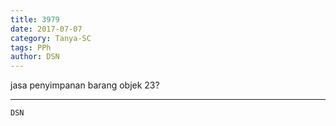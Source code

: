 ```yaml
---
title: 3979
date: 2017-07-07
category: Tanya-SC
tags: PPh
author: DSN
---
```


jasa penyimpanan barang objek 23?

---



`DSN`
